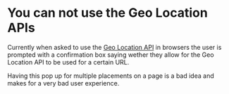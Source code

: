 # You can not use the Geo Location APIs

Currently when asked to use the [Geo Location API](http://dev.w3.org/geo/api/spec-source.html) in browsers the user is prompted with a confirmation box saying wether they allow for the Geo Location API to be used for a certain URL. 

Having this pop up for multiple placements on a page is a bad idea and makes for a very bad user experience.
